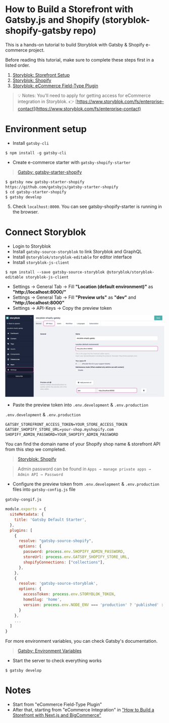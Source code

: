 # How to Build a Storefront with Gatsby.js and Shopify (storyblok-shopify-gatsby repo)

This is a hands-on tutorial to build Storyblok with Gatsby & Shopify e-commerce project.

Before reading this tutorial, make sure to complete these steps first in a listed order.

1. [Storyblok: Storefront Setup](https://www.storyblok.com/docs/guide/integrations/ecommerce/storefront-setup)
2. [Storyblok: Shopify](https://www.storyblok.com/docs/guide/integrations/ecommerce/shopify)
3. [Storyblok: eCommerce Field-Type Plugin](https://www.storyblok.com/docs/guide/integrations/ecommerce/integration-plugin)

> 💡 Notes: You'll need to apply for getting access for eCommerce integration in Storyblok. 👉 [https://www.storyblok.com/fs/enterprise-contact](https://www.storyblok.com/fs/enterprise-contact)

# Environment setup

- Install `gatsby-cli`

```
$ npm install -g gatsby-cli
```

- Create e-commerce starter with `gatsby-shopify-starter`

> [Gatsby: gatsby-starter-shopify](https://www.gatsbyjs.com/starters/gatsbyjs/gatsby-starter-shopify)

```
$ gatsby new gatsby-starter-shopify https://github.com/gatsbyjs/gatsby-starter-shopify
$ cd gatsby-starter-shopify
$ gatsby develop
```

5. Check `localhost:8000`. You can see gatsby-shopify-starter is running in the browser.

# Connect Storyblok

- Login to Storyblok
- Install `gatsby-source-storyblok` to link Storyblok and GraphQL
- Install `@storyblok/storyblok-editable` for editor interface
- Install `storyblok-js-client`
```
$ npm install --save gatsby-source-storyblok @storyblok/storyblok-editable storyblok-js-client
```

- Settings -> General Tab -> Fill **"Location (default environment)"** as **"http://localhost:8000/"**
- Settings -> General Tab -> Fill **"Preview urls"** as **"dev"** and **"http://localhost:8000"**
- Settings -> API-Keys -> Copy the preview token

![settings](./images/settings.png)

- Paste the preview token into `.env.development` & `.env.production`

 `.env.development` & `.env.production`

```
GATSBY_STOREFRONT_ACCESS_TOKEN=YOUR_STORE_ACCESS_TOKEN
GATSBY_SHOPIFY_STORE_URL=your-shop.myshopify.com
SHOPIFY_ADMIN_PASSWORD=YOUR_SHOPIFY_ADMIN_PASSWORD
```

You can find the domain name of your Shopify shop name & storefront API from this step we completed.

> [Storyblok: Shopify](https://www.storyblok.com/docs/guide/integrations/ecommerce/shopify)

> Admin password can be found in `Apps → manage private apps → Admin API → Password`

- Configure the preview token from `.env.development` & `.env.production` files into `gatsby-config.js` file

 `gatsby-congif.js`

```javascript
module.exports = {
  siteMetadata: {
    title: 'Gatsby Default Starter',
  },
  plugins: [
    {
      resolve: "gatsby-source-shopify",
      options: {
        password: process.env.SHOPIFY_ADMIN_PASSWORD,
        storeUrl: process.env.GATSBY_SHOPIFY_STORE_URL,
        shopifyConnections: ["collections"],
      },
    },
    {
      resolve: 'gatsby-source-storyblok',
      options: {
        accessToken: process.env.STORYBLOK_TOKEN,
        homeSlug: 'home',
        version: process.env.NODE_ENV === 'production' ? 'published' : 'draft'
      }
    },
    ...
  ]
}
```

For more environment variables, you can check Gatsby's documentation.

> [Gatsby: Environment Variables](https://www.gatsbyjs.com/docs/how-to/local-development/environment-variables/)

- Start the server to check everything works

```
$ gatsby develop
```

# Notes

- Start from "eCommerce Field-Type Plugin"
- After that, starting from "eCommerce Integration" in ["How to Build a Storefront with Next.js and BigCommerce"](https://www.storyblok.com/tp/storefront-next-bigcommerce)